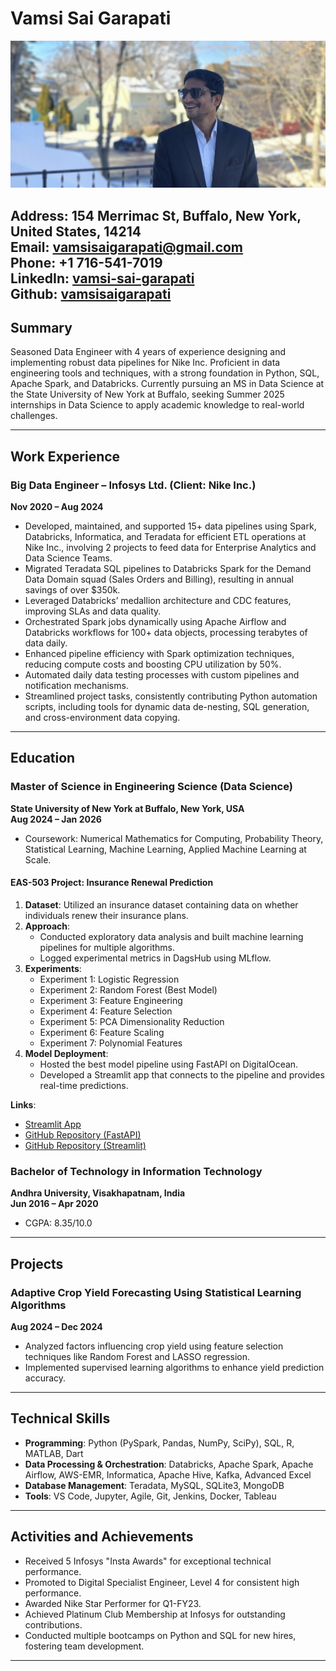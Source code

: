 # Vamsi Sai Garapati

![Sample Image](_static/my_image.JPG)


**Address:** 154 Merrimac St, Buffalo, New York, United States, 14214  
**Email:** [vamsisaigarapati@gmail.com](mailto:vamsisaigarapati@gmail.com)  
**Phone:** +1 716-541-7019  
**LinkedIn:** [vamsi-sai-garapati](https://www.linkedin.com/in/vamsi-sai-garapati/)  
**Github:** [vamsisaigarapati](https://github.com/vamsisaigarapati/)  
---

## Summary

Seasoned Data Engineer with 4 years of experience designing and implementing robust data pipelines for Nike Inc. Proficient in data engineering tools and techniques, with a strong foundation in Python, SQL, Apache Spark, and Databricks. Currently pursuing an MS in Data Science at the State University of New York at Buffalo, seeking Summer 2025 internships in Data Science to apply academic knowledge to real-world challenges.

---

## Work Experience

### Big Data Engineer – Infosys Ltd. (Client: Nike Inc.)  
**Nov 2020 – Aug 2024**

- Developed, maintained, and supported 15+ data pipelines using Spark, Databricks, Informatica, and Teradata for efficient ETL operations at Nike Inc., involving 2 projects to feed data for Enterprise Analytics and Data Science Teams.
- Migrated Teradata SQL pipelines to Databricks Spark for the Demand Data Domain squad (Sales Orders and Billing), resulting in annual savings of over $350k.
- Leveraged Databricks’ medallion architecture and CDC features, improving SLAs and data quality.
- Orchestrated Spark jobs dynamically using Apache Airflow and Databricks workflows for 100+ data objects, processing terabytes of data daily.
- Enhanced pipeline efficiency with Spark optimization techniques, reducing compute costs and boosting CPU utilization by 50%.
- Automated daily data testing processes with custom pipelines and notification mechanisms.
- Streamlined project tasks, consistently contributing Python automation scripts, including tools for dynamic data de-nesting, SQL generation, and cross-environment data copying.

---

## Education

### Master of Science in Engineering Science (Data Science)  
**State University of New York at Buffalo, New York, USA**  
**Aug 2024 – Jan 2026**

- Coursework: Numerical Mathematics for Computing, Probability Theory, Statistical Learning, Machine Learning, Applied Machine Learning at Scale.

#### EAS-503 Project: Insurance Renewal Prediction

1. **Dataset**: Utilized an insurance dataset containing data on whether individuals renew their insurance plans.  
2. **Approach**:
   - Conducted exploratory data analysis and built machine learning pipelines for multiple algorithms.
   - Logged experimental metrics in DagsHub using MLflow.
3. **Experiments**:
   - Experiment 1: Logistic Regression  
   - Experiment 2: Random Forest (Best Model)  
   - Experiment 3: Feature Engineering  
   - Experiment 4: Feature Selection  
   - Experiment 5: PCA Dimensionality Reduction  
   - Experiment 6: Feature Scaling  
   - Experiment 7: Polynomial Features  
4. **Model Deployment**:
   - Hosted the best model pipeline using FastAPI on DigitalOcean.
   - Developed a Streamlit app that connects to the pipeline and provides real-time predictions.

**Links**:  
- [Streamlit App](https://insuranceapp-cteu6tsf77pwn2mynpatvv.streamlit.app/)  
- [GitHub Repository (FastAPI)](https://github.com/vamsisaigarapati/insurance_renewal_fastapi)  
- [GitHub Repository (Streamlit)](https://github.com/vamsisaigarapati/insurance_streamlit)

### Bachelor of Technology in Information Technology  
**Andhra University, Visakhapatnam, India**  
**Jun 2016 – Apr 2020**  
- CGPA: 8.35/10.0  

---

## Projects

### Adaptive Crop Yield Forecasting Using Statistical Learning Algorithms  
**Aug 2024 – Dec 2024**  
- Analyzed factors influencing crop yield using feature selection techniques like Random Forest and LASSO regression.
- Implemented supervised learning algorithms to enhance yield prediction accuracy.

---

## Technical Skills

- **Programming**: Python (PySpark, Pandas, NumPy, SciPy), SQL, R, MATLAB, Dart  
- **Data Processing & Orchestration**: Databricks, Apache Spark, Apache Airflow, AWS-EMR, Informatica, Apache Hive, Kafka, Advanced Excel  
- **Database Management**: Teradata, MySQL, SQLite3, MongoDB  
- **Tools**: VS Code, Jupyter, Agile, Git, Jenkins, Docker, Tableau  

---

## Activities and Achievements

- Received 5 Infosys "Insta Awards" for exceptional technical performance.
- Promoted to Digital Specialist Engineer, Level 4 for consistent high performance.
- Awarded Nike Star Performer for Q1-FY23.
- Achieved Platinum Club Membership at Infosys for outstanding contributions.
- Conducted multiple bootcamps on Python and SQL for new hires, fostering team development.

---
